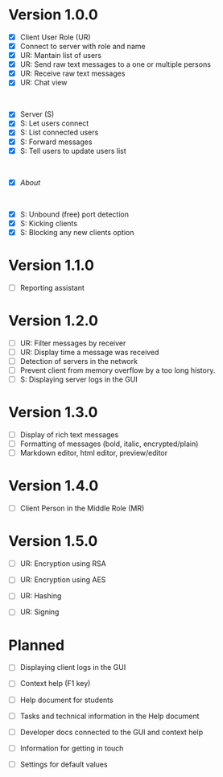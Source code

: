 # Version 1.0.0

- [x] Client User Role (UR)
- [x] Connect to server with role and name
- [x] UR: Mantain list of users
- [x] UR: Send raw text messages to a one or multiple persons
- [x] UR: Receive raw text messages
- [x] UR: Chat view

<br>

- [x] Server (S)
- [x] S: Let users connect
- [x] S: List connected users
- [x] S: Forward messages
- [x] S: Tell users to update users list

<br>

- [x] *About*

<br>

- [x] S: Unbound (free) port detection
- [x] S: Kicking clients
- [x] S: Blocking any new clients option

# Version 1.1.0

- [ ] Reporting assistant

# Version 1.2.0

- [ ] UR: Filter messages by receiver
- [ ] UR: Display time a message was received
- [ ] Detection of servers in the network
- [ ] Prevent client from memory overflow by a too long history.
- [ ] S: Displaying server logs in the GUI

# Version 1.3.0

- [ ] Display of rich text messages
- [ ] Formatting of messages (bold, italic, encrypted/plain)
- [ ] Markdown editor, html editor, preview/editor

# Version 1.4.0

- [ ] Client Person in the Middle Role (MR)

# Version 1.5.0

- [ ] UR: Encryption using RSA
- [ ] UR: Encryption using AES
- [ ] UR: Hashing
- [ ] UR: Signing


# Planned

- [ ] Displaying client logs in the GUI

- [ ] Context help (F1 key)
- [ ] Help document for students
- [ ] Tasks and technical information in the Help document
- [ ] Developer docs connected to the GUI and context help

- [ ] Information for getting in touch
- [ ] Settings for default values
